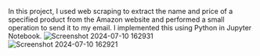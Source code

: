 In this project, I used web scraping to extract the name and price of a specified product from the Amazon website and performed a small operation to send it to my email. I implemented this using Python in Jupyter Notebook.
![Screenshot 2024-07-10 162931](https://github.com/BakiAkgun1/Mailler_With_Web_Scraping/assets/118991077/50685c84-2e23-4579-a281-1bcb83474da4)
![Screenshot 2024-07-10 162921](https://github.com/BakiAkgun1/Mailler_With_Web_Scraping/assets/118991077/bec1bd23-bbd4-4840-a688-afc04055d4ad)
